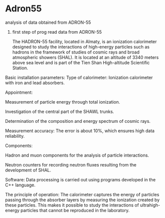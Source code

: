 # Adron55
аnalysis of data obtained from ADRON-55

1) first step of prog
   read data from ADRON-55

   The HADRON-55 facility, located in Almaty, is an ionization calorimeter designed to study the interactions of high-energy particles such as hadrons in the framework of studies of cosmic rays and broad atmospheric showers (SHAL). It is located at an altitude of 3340 meters above sea level and is part of the Tien Shan High-altitude Scientific Station.

Basic installation parameters:
Type of calorimeter: Ionization calorimeter with iron and lead absorbers.

Appointment:

Measurement of particle energy through total ionization.

Investigation of the central part of the SHAWL trunks.

Determination of the composition and energy spectrum of cosmic rays.

Measurement accuracy: The error is about 10%, which ensures high data reliability.

Components:

Hadron and muon components for the analysis of particle interactions.

Neutron counters for recording neutron fluxes resulting from the development of SHAL.

Software: Data processing is carried out using programs developed in the C++ language.

The principle of operation:
The calorimeter captures the energy of particles passing through the absorber layers by measuring the ionization created by these particles. This makes it possible to study the interactions of ultrahigh-energy particles that cannot be reproduced in the laboratory.
